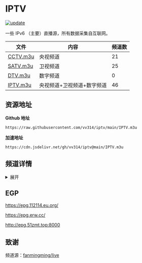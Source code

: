 # IPTV

<a href="https://github.com/vv314/iptv"><img src="https://img.shields.io/github/last-commit/vv314/iptv/main?label=update" alt="update"></a>

一些 IPv6 （主要）直播源，所有数据采集自互联网。

| 文件 | 内容 | 频道数 |
| ---- | ----- | --- |
| [CCTV.m3u](https://raw.githubusercontent.com/vv314/iptv/main/m3u/CCTV.m3u) | 央视频道 | 21 |
| [SATV.m3u](https://raw.githubusercontent.com/vv314/iptv/main/m3u/SATV.m3u) | 卫视频道 | 25 |
| [DTV.m3u](https://raw.githubusercontent.com/vv314/iptv/main/m3u/DTV.m3u) | 数字频道 | 0 |
| [IPTV.m3u](https://raw.githubusercontent.com/vv314/iptv/main/m3u/IPTV.m3u) | 央视频道+卫视频道+数字频道 | 46 |

## 资源地址

**Github 地址**

```
https://raw.githubusercontent.com/vv314/iptv/main/IPTV.m3u
```

**加速地址**

```
https://cdn.jsdelivr.net/gh/vv314/iptv@main/IPTV.m3u
```

## 频道详情
<details>
<summary>展开</summary>

### 央视频道（21）

```
https://raw.githubusercontent.com/vv314/iptv/main/m3u/CCTV.m3u
```

CCTV1、CCTV2、CCTV3、CCTV4、CCTV5、CCTV6、CCTV7、CCTV8、CCTV9、CCTV10、CCTV11、CCTV12、CCTV13、CCTV14、CGTN、CGTN英语、CGTN记录、CGTN俄语、CGTN法语、CGTN西语、CGTN阿语

### 卫视频道（25）

```
https://raw.githubusercontent.com/vv314/iptv/main/m3u/SATV.m3u
```

北京卫视、北京文艺、北京体育、北京影视、北京新闻、北京纪实、湖南卫视、浙江卫视、江苏卫视、东方卫视、安徽卫视、黑龙江卫视、辽宁卫视、深圳卫视、广东卫视、天津卫视、湖北卫视、山东卫视、重庆卫视、上海纪实、四川卫视、金鹰纪实、东南卫视、河北卫视、江西卫视

### 数字频道（0）

```
https://raw.githubusercontent.com/vv314/iptv/main/m3u/DTV.m3u
```


</details>

## EGP

https://epg.112114.eu.org/

https://epg.erw.cc/

http://epg.51zmt.top:8000


## 致谢

频道源：[fanmingming/live](https://github.com/fanmingming/live)
